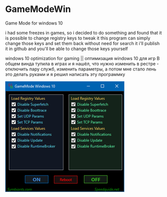 # GameModeWin
Game Mode for windows 10

i had some freezes in games, so i decided to do something and found that it is possible to change registry keys to tweak it
this program can simply change those keys and set them back without need for search it
i'll publish it in github and you'll be able to change those keys yourself

windows 10 optimization for gaming || оптимизация windows 10 для игр
В общем винда тупила в играх и я нашёл, что нужно изменить в рестре - отключить пару служб, изменить параметры,
а потом мне стало лень это делать руками и я решил написать эту программку 

![GameMode for Windows 10](gmwx2.png?raw=true "GameMode")
